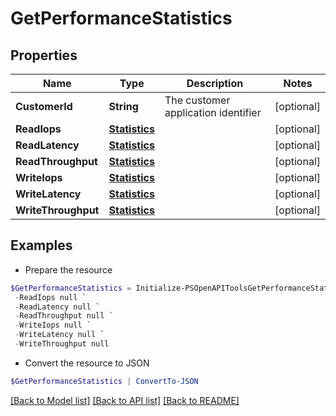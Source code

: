 # GetPerformanceStatistics
## Properties

Name | Type | Description | Notes
------------ | ------------- | ------------- | -------------
**CustomerId** | **String** | The customer application identifier | [optional] 
**ReadIops** | [**Statistics**](Statistics.md) |  | [optional] 
**ReadLatency** | [**Statistics**](Statistics.md) |  | [optional] 
**ReadThroughput** | [**Statistics**](Statistics.md) |  | [optional] 
**WriteIops** | [**Statistics**](Statistics.md) |  | [optional] 
**WriteLatency** | [**Statistics**](Statistics.md) |  | [optional] 
**WriteThroughput** | [**Statistics**](Statistics.md) |  | [optional] 

## Examples

- Prepare the resource
```powershell
$GetPerformanceStatistics = Initialize-PSOpenAPIToolsGetPerformanceStatistics  -CustomerId null `
 -ReadIops null `
 -ReadLatency null `
 -ReadThroughput null `
 -WriteIops null `
 -WriteLatency null `
 -WriteThroughput null
```

- Convert the resource to JSON
```powershell
$GetPerformanceStatistics | ConvertTo-JSON
```

[[Back to Model list]](../README.md#documentation-for-models) [[Back to API list]](../README.md#documentation-for-api-endpoints) [[Back to README]](../README.md)

